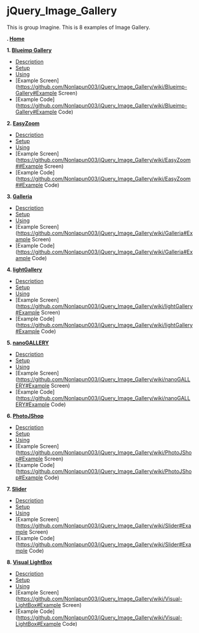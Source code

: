 # jQuery_Image_Gallery

This is group Imagine.
This is 8 examples of Image Gallery.

**. [Home](https://github.com/Nonlapun003/jQuery_Image_Gallery/wiki)**

**1. [Blueimp Gallery](https://github.com/Nonlapun003/jQuery_Image_Gallery/wiki/Blueimp-Gallery)**
* [Description](https://github.com/Nonlapun003/jQuery_Image_Gallery/wiki/Blueimp-Gallery#Description)
* [Setup](https://github.com/Nonlapun003/jQuery_Image_Gallery/wiki/Blueimp-Gallery#Setup)
* [Using](https://github.com/Nonlapun003/jQuery_Image_Gallery/wiki/Blueimp-Gallery#Using)
* [Example Screen](https://github.com/Nonlapun003/jQuery_Image_Gallery/wiki/Blueimp-Gallery#Example Screen)
* [Example Code](https://github.com/Nonlapun003/jQuery_Image_Gallery/wiki/Blueimp-Gallery#Example Code)

**2. [EasyZoom](https://github.com/Nonlapun003/jQuery_Image_Gallery/wiki/EasyZoom)**
* [Description](https://github.com/Nonlapun003/jQuery_Image_Gallery/wiki/EasyZoom##Description)
* [Setup](https://github.com/Nonlapun003/jQuery_Image_Gallery/wiki/EasyZoom##Setup)
* [Using](https://github.com/Nonlapun003/jQuery_Image_Gallery/wiki/EasyZoom##Using)
* [Example Screen](https://github.com/Nonlapun003/jQuery_Image_Gallery/wiki/EasyZoom##Example Screen)
* [Example Code](https://github.com/Nonlapun003/jQuery_Image_Gallery/wiki/EasyZoom##Example Code)

**3. [Galleria](https://github.com/Nonlapun003/jQuery_Image_Gallery/wiki/Galleria)**
* [Description](https://github.com/Nonlapun003/jQuery_Image_Gallery/wiki/Galleria#Description)
* [Setup](https://github.com/Nonlapun003/jQuery_Image_Gallery/wiki/Galleria#Setup)
* [Using](https://github.com/Nonlapun003/jQuery_Image_Gallery/wiki/Galleria#Using)
* [Example Screen](https://github.com/Nonlapun003/jQuery_Image_Gallery/wiki/Galleria#Example Screen)
* [Example Code](https://github.com/Nonlapun003/jQuery_Image_Gallery/wiki/Galleria#Example Code)

**4. [lightGallery](https://github.com/Nonlapun003/jQuery_Image_Gallery/wiki/lightGallery)**
* [Description](https://github.com/Nonlapun003/jQuery_Image_Gallery/wiki/lightGallery#Description)
* [Setup](https://github.com/Nonlapun003/jQuery_Image_Gallery/wiki/lightGallery#Setup)
* [Using](https://github.com/Nonlapun003/jQuery_Image_Gallery/wiki/lightGallery#Using)
* [Example Screen](https://github.com/Nonlapun003/jQuery_Image_Gallery/wiki/lightGallery#Example Screen)
* [Example Code](https://github.com/Nonlapun003/jQuery_Image_Gallery/wiki/lightGallery#Example Code)

**5. [nanoGALLERY](https://github.com/Nonlapun003/jQuery_Image_Gallery/wiki/nanoGALLERY)**
* [Description](https://github.com/Nonlapun003/jQuery_Image_Gallery/wiki/nanoGALLERY#Description)
* [Setup](https://github.com/Nonlapun003/jQuery_Image_Gallery/wiki/nanoGALLERY#Setup)
* [Using](https://github.com/Nonlapun003/jQuery_Image_Gallery/wiki/nanoGALLERY#Using)
* [Example Screen](https://github.com/Nonlapun003/jQuery_Image_Gallery/wiki/nanoGALLERY#Example Screen)
* [Example Code](https://github.com/Nonlapun003/jQuery_Image_Gallery/wiki/nanoGALLERY#Example Code)

**6. [PhotoJShop](https://github.com/Nonlapun003/jQuery_Image_Gallery/wiki/PhotoJShop)**
* [Description](https://github.com/Nonlapun003/jQuery_Image_Gallery/wiki/PhotoJShop#Description)
* [Setup](https://github.com/Nonlapun003/jQuery_Image_Gallery/wiki/PhotoJShop#Setup)
* [Using](https://github.com/Nonlapun003/jQuery_Image_Gallery/wiki/PhotoJShop#Using)
* [Example Screen](https://github.com/Nonlapun003/jQuery_Image_Gallery/wiki/PhotoJShop#Example Screen)
* [Example Code](https://github.com/Nonlapun003/jQuery_Image_Gallery/wiki/PhotoJShop#Example Code)

**7. [Slider](https://github.com/Nonlapun003/jQuery_Image_Gallery/wiki/Slider)**
* [Description](https://github.com/Nonlapun003/jQuery_Image_Gallery/wiki/Slider#Description)
* [Setup](https://github.com/Nonlapun003/jQuery_Image_Gallery/wiki/Slider#Setup)
* [Using](https://github.com/Nonlapun003/jQuery_Image_Gallery/wiki/Slider#Using)
* [Example Screen](https://github.com/Nonlapun003/jQuery_Image_Gallery/wiki/Slider#Example Screen)
* [Example Code](https://github.com/Nonlapun003/jQuery_Image_Gallery/wiki/Slider#Example Code)

**8. [Visual LightBox](https://github.com/Nonlapun003/jQuery_Image_Gallery/wiki/Visual-LightBox)**
* [Description](https://github.com/Nonlapun003/jQuery_Image_Gallery/wiki/Visual-LightBox#Description)
* [Setup](https://github.com/Nonlapun003/jQuery_Image_Gallery/wiki/Visual-LightBox#Setup)
* [Using](https://github.com/Nonlapun003/jQuery_Image_Gallery/wiki/Visual-LightBox#Using)
* [Example Screen](https://github.com/Nonlapun003/jQuery_Image_Gallery/wiki/Visual-LightBox#Example Screen)
* [Example Code](https://github.com/Nonlapun003/jQuery_Image_Gallery/wiki/Visual-LightBox#Example Code)

